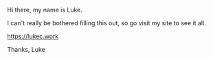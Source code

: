 Hi there, my name is Luke.

I can't really be bothered filling this out, so go visit my site to see it all.

https://lukec.work

Thanks,
Luke
